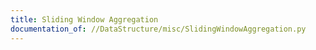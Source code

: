 ```yaml
---
title: Sliding Window Aggregation
documentation_of: //DataStructure/misc/SlidingWindowAggregation.py
---
```

